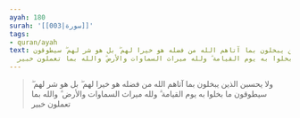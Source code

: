 ```yaml
---
ayah: 180
surah: '[[003|سورة]]'
tags:
- quran/ayah
text: ولا يحسبن الذين يبخلون بما آتاهم الله من فضله هو خيرا لهم ۖ بل هو شر لهم ۖ سيطوقون
  ما بخلوا به يوم القيامة ۗ ولله ميراث السماوات والأرض ۗ والله بما تعملون خبير
---
```

> ولا يحسبن الذين يبخلون بما آتاهم الله من فضله هو خيرا لهم ۖ بل هو شر لهم ۖ سيطوقون ما بخلوا به يوم القيامة ۗ ولله ميراث السماوات والأرض ۗ والله بما تعملون خبير

